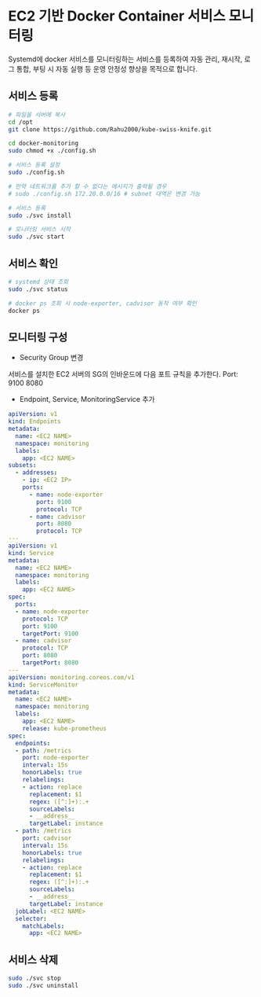 # EC2 기반 Docker Container 서비스 모니터링

Systemd에 docker 서비스를 모니터링하는 서비스를 등록하여 자동 관리, 재시작, 로그 통합, 부팅 시 자동 실행 등 운영 안정성 향상을 목적으로 합니다.

## 서비스 등록

```sh
# 파일을 서버에 복사
cd /opt
git clone https://github.com/Rahu2000/kube-swiss-knife.git

cd docker-monitoring
sudo chmod +x ./config.sh

# 서비스 등록 설정
sudo ./config.sh

# 만약 네트워크를 추가 할 수 없다는 메시지가 출력될 경우
# sudo ./config.sh 172.20.0.0/16 # subnet 대역은 변경 가능

# 서비스 등록
sudo ./svc install

# 모니터링 서비스 시작
sudo ./svc start
```

## 서비스 확인

```sh
# systemd 상태 조회
sudo ./svc status

# docker ps 조회 시 node-exporter, cadvisor 동작 여부 확인
docker ps
```

## 모니터링 구성

- Security Group 변경

서비스를 설치한 EC2 서버의 SG의 인바운드에 다음 포트 규칙을 추가한다.
Port:
  9100
  8080

- Endpoint, Service, MonitoringService 추가

```yaml
apiVersion: v1
kind: Endpoints
metadata:
  name: <EC2 NAME>
  namespace: monitoring
  labels:
    app: <EC2 NAME>
subsets:
  - addresses:
    - ip: <EC2 IP>
    ports:
      - name: node-exporter
        port: 9100
        protocol: TCP
      - name: cadvisor
        port: 8080
        protocol: TCP
---
apiVersion: v1
kind: Service
metadata:
  name: <EC2 NAME>
  namespace: monitoring
  labels:
    app: <EC2 NAME>
spec:
  ports:
  - name: node-exporter
    protocol: TCP
    port: 9100
    targetPort: 9100
  - name: cadvisor
    protocol: TCP
    port: 8080
    targetPort: 8080
---
apiVersion: monitoring.coreos.com/v1
kind: ServiceMonitor
metadata:
  name: <EC2 NAME>
  namespace: monitoring
  labels:
    app: <EC2 NAME>
    release: kube-prometheus
spec:
  endpoints:
  - path: /metrics
    port: node-exporter
    interval: 15s
    honorLabels: true
    relabelings:
    - action: replace
      replacement: $1
      regex: ([^:]+):.+
      sourceLabels:
      - __address__
      targetLabel: instance
  - path: /metrics
    port: cadvisor
    interval: 15s
    honorLabels: true
    relabelings:
    - action: replace
      replacement: $1
      regex: ([^:]+):.+
      sourceLabels:
      - __address__
      targetLabel: instance
  jobLabel: <EC2 NAME>
  selector:
    matchLabels:
      app: <EC2 NAME>
```

## 서비스 삭제

```sh
sudo ./svc stop
sudo ./svc uninstall
```

